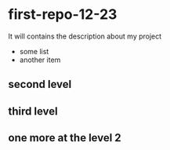 # first-repo-12-23
It will contains the description about my project
- some list
- another item

## second level

## third level

## one more at the level 2
